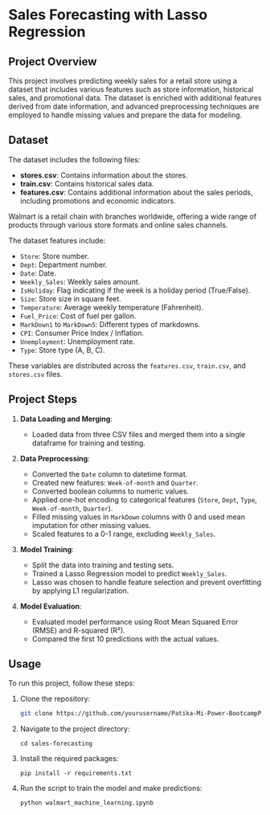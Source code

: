 # Sales Forecasting with Lasso Regression

## Project Overview

This project involves predicting weekly sales for a retail store using a dataset that includes various features such as store information, historical sales, and promotional data. The dataset is enriched with additional features derived from date information, and advanced preprocessing techniques are employed to handle missing values and prepare the data for modeling.

## Dataset

The dataset includes the following files:
- **stores.csv**: Contains information about the stores.
- **train.csv**: Contains historical sales data.
- **features.csv**: Contains additional information about the sales periods, including promotions and economic indicators.

Walmart is a retail chain with branches worldwide, offering a wide range of products through various store formats and online sales channels.

The dataset features include:
- `Store`: Store number.
- `Dept`: Department number.
- `Date`: Date.
- `Weekly_Sales`: Weekly sales amount.
- `IsHoliday`: Flag indicating if the week is a holiday period (True/False).
- `Size`: Store size in square feet.
- `Temperature`: Average weekly temperature (Fahrenheit).
- `Fuel_Price`: Cost of fuel per gallon.
- `MarkDown1` to `MarkDown5`: Different types of markdowns.
- `CPI`: Consumer Price Index / Inflation.
- `Unemployment`: Unemployment rate.
- `Type`: Store type (A, B, C).

These variables are distributed across the `features.csv`, `train.csv`, and `stores.csv` files.

## Project Steps

1. **Data Loading and Merging**:
   - Loaded data from three CSV files and merged them into a single dataframe for training and testing.

2. **Data Preprocessing**:
   - Converted the `Date` column to datetime format.
   - Created new features: `Week-of-month` and `Quarter`.
   - Converted boolean columns to numeric values.
   - Applied one-hot encoding to categorical features (`Store`, `Dept`, `Type`, `Week-of-month`, `Quarter`).
   - Filled missing values in `MarkDown` columns with 0 and used mean imputation for other missing values.
   - Scaled features to a 0-1 range, excluding `Weekly_Sales`.

3. **Model Training**:
   - Split the data into training and testing sets.
   - Trained a Lasso Regression model to predict `Weekly_Sales`.
   - Lasso was chosen to handle feature selection and prevent overfitting by applying L1 regularization.

4. **Model Evaluation**:
   - Evaluated model performance using Root Mean Squared Error (RMSE) and R-squared (R²).
   - Compared the first 10 predictions with the actual values.

## Usage

To run this project, follow these steps:

1. Clone the repository:
   ```bash
   git clone https://github.com/yourusername/Patika-Mi-Power-BootcampProje.git
   ```
   
2. Navigate to the project directory:
   ```
   cd sales-forecasting
   ```
   
3. Install the required packages:
   ```
   pip install -r requirements.txt
   ```
   
4. Run the script to train the model and make predictions:
   ```
   python walmart_machine_learning.ipynb
   ```
